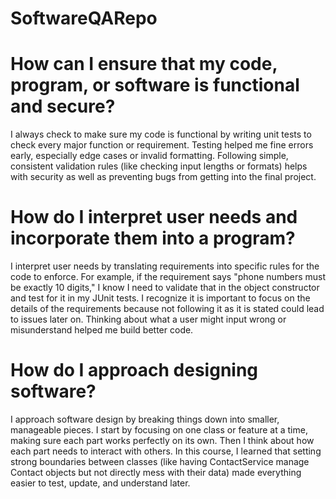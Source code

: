 # SoftwareQARepo

# How can I ensure that my code, program, or software is functional and secure?
I always check to make sure my code is functional by writing unit tests to check every major function or requirement. Testing helped me fine errors early, especially edge cases or invalid formatting. Following simple, consistent validation rules (like checking input lengths or formats) helps with security as well as preventing bugs from getting into the final project.

# How do I interpret user needs and incorporate them into a program?
I interpret user needs by translating requirements into specific rules for the code to enforce. For example, if the requirement says "phone numbers must be exactly 10 digits," I know I need to validate that in the object constructor and test for it in my JUnit tests. I recognize it is important to focus on the details of the requirements because not following it as it is stated could lead to issues later on. Thinking about what a user might input wrong or misunderstand helped me build better code.

# How do I approach designing software?
I approach software design by breaking things down into smaller, manageable pieces. I start by focusing on one class or feature at a time, making sure each part works perfectly on its own. Then I think about how each part needs to interact with others. In this course, I learned that setting strong boundaries between classes (like having ContactService manage Contact objects but not directly mess with their data) made everything easier to test, update, and understand later.
